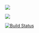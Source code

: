<a href="https://codeclimate.com/github/holiqen/project-lvl1-s388/maintainability"><img src="https://api.codeclimate.com/v1/badges/d6a63b1d1b438d323563/maintainability" /></a>

<a href="https://codeclimate.com/github/holiqen/project-lvl1-s388/test_coverage"><img src="https://api.codeclimate.com/v1/badges/d6a63b1d1b438d323563/test_coverage" /></a>

[![Build Status](https://travis-ci.org/holiqen/project-lvl1-s388.svg?branch=master)](https://travis-ci.org/holiqen/project-lvl1-s388)
